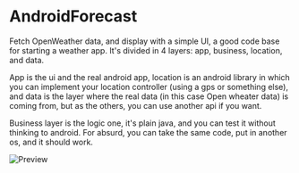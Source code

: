 # AndroidForecast
Fetch OpenWeather data, and display with a simple UI, 
a good code base for starting a weather app.
It's divided in 4 layers: app, business, location, and data.

App is the ui and the real android app, location is an android library in which you 
can implement your location controller (using a gps or something else), and data 
is the layer where the real data (in this case Open wheater data) is coming from,
but as the others, you can use another api if you want.

Business layer is the logic one, it's plain java, and you can test it
without thinking to android. For absurd, you can take the same code, put 
in another os, and it should work.


![Preview](https://s14.postimg.org/4pnhvet9d/device_2016_11_03_010901.png)
